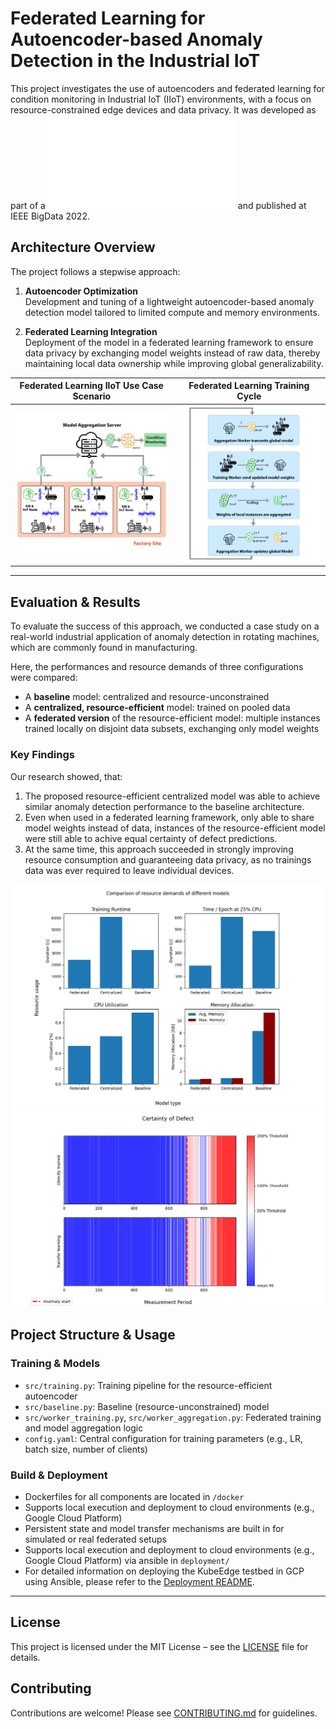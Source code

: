 # Federated Learning for Autoencoder-based Anomaly Detection in the Industrial IoT

This project investigates the use of autoencoders and federated learning for condition monitoring in Industrial IoT (IIoT) environments, with a focus on resource-constrained edge devices and data privacy. It was developed as part of a ![Bachelor thesis](./Thesis.pdf) and published at IEEE BigData 2022.

## Architecture Overview

The project follows a stepwise approach:

1. **Autoencoder Optimization**  
   Development and tuning of a lightweight autoencoder-based anomaly detection model tailored to limited compute and memory environments.

2. **Federated Learning Integration**  
   Deployment of the model in a federated learning framework to ensure data privacy by exchanging model weights instead of raw data, thereby maintaining local data ownership while improving global generalizability.


 
Federated Learning IIoT Use Case Scenario                 | Federated Learning Training Cycle                                             
----------------------------------------------------------|-------------------------------------------------------------------------------
![Federated Learning](plots/ReadMe/federated-factory.png) | ![Federated Learning Architecture](plots/ReadMe/federated-training-cycle.png) 

---

## Evaluation & Results

To evaluate the success of this approach, we conducted a case study on a real-world industrial application of anomaly detection in rotating machines, which are commonly found in manufacturing.

Here, the performances and resource demands of three configurations were compared:

- A **baseline** model: centralized and resource-unconstrained
- A **centralized, resource-efficient** model: trained on pooled data  
- A **federated version** of the resource-efficient model: multiple instances trained locally on disjoint data subsets, exchanging only model weights

### Key Findings

Our research showed, that:
1. The proposed resource-efficient centralized model was able to achieve similar anomaly detection performance to the baseline architecture.
2. Even when used in a federated learning framework, only able to share model weights instead of data, instances of the resource-efficient model were still able to achive equal certainty of defect predictions.
3. At the same time, this approach succeeded in strongly improving resource consumption and guaranteeing data privacy, as no trainings data was ever required to leave individual devices.

![Resource evaluation](plots/ReadMe/E2-Resources-v2.png) 
![Transferlearning evaluation](plots/ReadMe/transferlearning-comparison.png)



## Project Structure & Usage

### Training & Models

- `src/training.py`: Training pipeline for the resource-efficient autoencoder  
- `src/baseline.py`: Baseline (resource-unconstrained) model  
- `src/worker_training.py`, `src/worker_aggregation.py`: Federated training and model aggregation logic  
- `config.yaml`: Central configuration for training parameters (e.g., LR, batch size, number of clients)


### Build & Deployment

- Dockerfiles for all components are located in `/docker`
- Supports local execution and deployment to cloud environments (e.g., Google Cloud Platform)
- Persistent state and model transfer mechanisms are built in for simulated or real federated setups
- Supports local execution and deployment to cloud environments (e.g., Google Cloud Platform) via ansible in `deployment/`
- For detailed information on deploying the KubeEdge testbed in GCP using Ansible, please refer to the [Deployment README](deployment/README.md).

---

## License
This project is licensed under the MIT License – see the [LICENSE](LICENSE) file for details.

## Contributing
Contributions are welcome! Please see [CONTRIBUTING.md](CONTRIBUTING.md) for guidelines.


